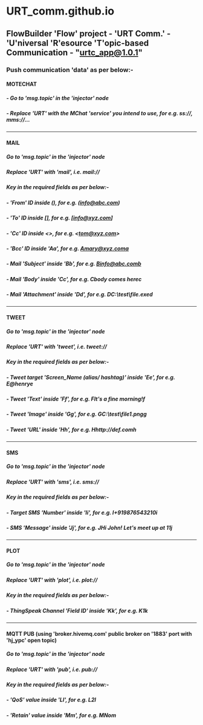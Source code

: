 # URT_comm.github.io

## FlowBuilder 'Flow' project - 'URT Comm.' - 'U'niversal 'R'esource 'T'opic-based Communication - "urtc_app@1.0.1"

### Push communication 'data' as per below:-

#### MOTECHAT
##### - Go to 'msg.topic' in the 'injector' node
##### - Replace 'URT' with the MChat 'service' you intend to use, for e.g. ss://, mms://...

---

#### MAIL
##### Go to 'msg.topic' in the 'injector' node
##### Replace 'URT' with 'mail', i.e. mail://
##### Key in the required fields as per below:-
##### - 'From' ID inside (), for e.g. (info@abc.com)
##### - 'To' ID inside [], for e.g. [info@xyz.com] 
##### - 'Cc' ID inside <>, for e.g. <<tom@xyz.com>>
##### - 'Bcc' ID inside 'Aa', for e.g. Amary@xyz.coma
##### - Mail 'Subject' inside 'Bb', for e.g. Binfo@abc.comb
##### - Mail 'Body' inside 'Cc', for e.g. Cbody comes herec
##### - Mail 'Attachment' inside 'Dd', for e.g. DC:\test\file.exed

---

#### TWEET
##### Go to 'msg.topic' in the 'injector' node
##### Replace 'URT' with 'tweet', i.e. tweet://
##### Key in the required fields as per below:-
##### - Tweet target 'Screen_Name (alias/ hashtag)' inside 'Ee', for e.g. E@henrye
##### - Tweet 'Text' inside 'Ff', for e.g. FIt's a fine morning!f 
##### - Tweet 'Image' inside 'Gg', for e.g. GC:\test\file1.pngg
##### - Tweet 'URL' inside 'Hh', for e.g. Hhttp://def.comh

---

#### SMS
##### Go to 'msg.topic' in the 'injector' node
##### Replace 'URT' with 'sms', i.e. sms://
##### Key in the required fields as per below:-
##### - Target SMS 'Number' inside 'Ii', for e.g. I+919876543210i
##### - SMS 'Message' inside 'Jj', for e.g. JHi John! Let's meet up at 11j 

---

#### PLOT
##### Go to 'msg.topic' in the 'injector' node
##### Replace 'URT' with 'plot', i.e. plot://
##### Key in the required fields as per below:-
##### - ThingSpeak Channel 'Field ID' inside 'Kk', for e.g. K1k

---

#### MQTT PUB (using 'broker.hivemq.com' public broker on '1883' port with 'hj_ypc' open topic)
##### Go to 'msg.topic' in the 'injector' node
##### Replace 'URT' with 'pub', i.e. pub://
##### Key in the required fields as per below:-
##### - 'QoS' value inside 'Ll', for e.g. L2l
##### - 'Retain' value inside 'Mm', for e.g. MNom
